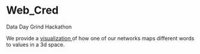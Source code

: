 # Web_Cred
Data Day Grind Hackathon

We provide a [visualization ](https://projector.tensorflow.org/?config=https://gist.githubusercontent.com/Pranish-Pantha/00d094012649715bce020d9ae8382f45/raw/9efadc5c8eb2c442db6b107534cf09ba92bd5186/proj.json)of how one of our networks maps different words to values in a 3d space.
